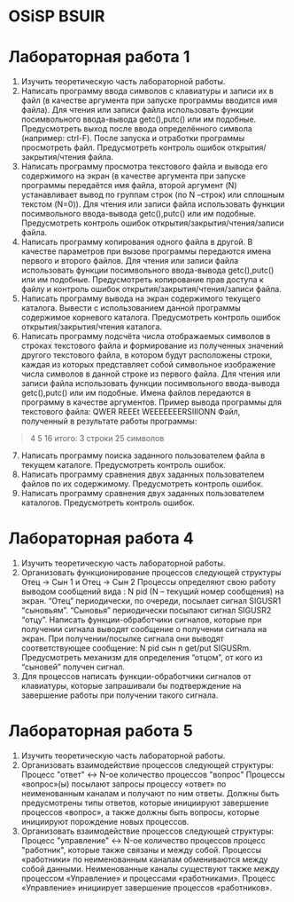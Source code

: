 # OSiSP BSUIR
# Лабораторная работа 1
1. Изучить теоретическую часть лабораторной работы.
2. Написать программу ввода символов с клавиатуры и записи их в файл (в качестве аргумента при запуске программы вводится имя файла). Для чтения или записи файла использовать функции посимвольного ввода-вывода getc(),putc() или им подобные. Предусмотреть выход после ввода определённого символа (например: ctrl-F). После запуска и отработки программы просмотреть файл. Предусмотреть контроль ошибок открытия/закрытия/чтения файла.
3. Написать программу просмотра текстового файла и вывода его содержимого на экран (в качестве аргумента при запуске программы передаётся имя файла, второй аргумент (N) устанавливает вывод по группам строк (по N –строк) или сплошным текстом (N=0)). Для чтения или записи файла использовать функции посимвольного ввода-вывода getc(),putc() или им подобные.  Предусмотреть контроль ошибок открытия/закрытия/чтения/записи файла.
4. Написать программу копирования одного файла в другой. В качестве параметров при вызове программы передаются имена первого и второго файлов. Для чтения или записи файла использовать функции посимвольного ввода-вывода getc(),putc() или им подобные.  Предусмотреть копирование  прав доступа к файлу и контроль ошибок открытия/закрытия/чтения/записи файла.
5. Написать программу вывода на экран содержимого текущего каталога.
Вывести с использованием данной программы содержимое корневого каталога. Предусмотреть контроль ошибок открытия/закрытия/чтения каталога.
6. Написать программу подсчёта числа отображаемых символов в строках текстового файла и формирование из полученных значений другого текстового файла, в котором будут расположены строки, каждая из которых представляет собой символьное изображение числа символов в данной строке из первого файла. Для чтения или записи файла использовать функции посимвольного ввода-вывода getc(),putc() или им подобные.  Имена файлов передаются в программу в качестве аргументов. Пример вывода программы для текстового файла: 
QWER
REEEt
WEEEEEEERSIIIONN
Файл, полученный в результате работы программы:
>4
>5
>16
итого: 3 строки 25 символов
7. Написать программу поиска заданного пользователем файла в текущем каталоге. Предусмотреть контроль ошибок.
8. Написать программу сравнения двух заданных  пользователем файлов по их содержимому. Предусмотреть контроль ошибок.
9. Написать программу сравнения двух заданных пользователем каталогов.
Предусмотреть контроль ошибок.

# Лабораторная работа 4
1. Изучить теоретическую часть лабораторной работы.
2. Организовать функционирование процессов следующей структуры Отец -> Сын 1 и Отец -> Сын 2
Процессы определяют свою работу выводом сообщений вида : N pid (N – текущий номер сообщения) на экран. “Отец” периодически, по очереди, посылает сигнал SIGUSR1 “сыновьям”. “Сыновья” периодически посылают сигнал SIGUSR2 “отцу”. Написать функции-обработчики сигналов, которые при получении сигнала выводят сообщение о получении сигнала на экран. При получении/посылке сигнала они выводят соответствующее сообщение: N pid  сын n get/put SIGUSRm.
Предусмотреть механизм для определения “отцом”, от кого из “сыновей” получен сигнал.
3. Для процессов написать функции-обработчики сигналов от клавиатуры, которые запрашивали бы подтверждение на завершение работы при получении такого сигнала.

# Лабораторная работа 5
1. Изучить теоретическую часть лабораторной работы.
2. Организовать взаимодействие процессов следующей структуры:
Процесс "ответ" <-> N-ое количество процессов "вопрос"
Процессы «вопрос»(ы) посылают запросы процессу «ответ» по неименованным каналам и получают по ним ответы. Должны быть предусмотрены типы ответов, которые инициируют завершение процессов «вопрос», а также должны быть вопросы, которые инициируют порождение новых процессов.
3. Организовать взаимодействие процессов следующей структуры:
Процесс "управление" <-> N-ое количество процессов процесс "работник", которые также связаны и между собой.
Процессы «работники» по неименованным каналам обмениваются между собой данными. Неименованные каналы существуют также между процессом «Управление» и процессами «работниками». Процесс «Управление» инициирует завершение процессов «работников».
